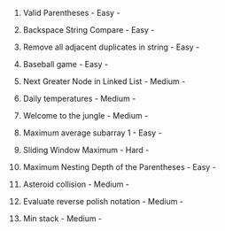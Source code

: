 1. Valid Parentheses - Easy -

2. Backspace String Compare - Easy -

3. Remove all adjacent duplicates in string - Easy -

4. Baseball game - Easy -

5. Next Greater Node in Linked List - Medium -
   
6. Daily temperatures - Medium -

7. Welcome to the jungle - Medium -

8. Maximum average subarray 1 - Easy -

9. Sliding Window Maximum - Hard -

10. Maximum Nesting Depth of the Parentheses - Easy -

11. Asteroid collision - Medium -
     
12. Evaluate reverse polish notation - Medium -

13. Min stack - Medium -
